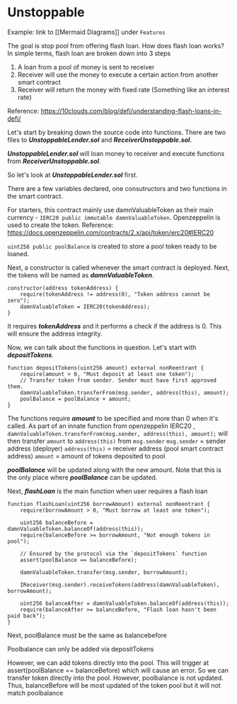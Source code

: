 # Unstoppable

Example: link to [[Mermaid Diagrams]] under `Features`

The goal is stop pool from offering flash loan.
How does flash loan works?
In simple terms, flash loan are broken down into 3 steps
1) A loan from a pool of money is sent to receiver
2) Receiver will use the money to execute a certain action from another smart contract
3) Receiver will return the money with fixed rate (Something like an interest rate)

Reference: https://10clouds.com/blog/defi/understanding-flash-loans-in-defi/

Let's start by breaking down the source code into functions.
There are two files to ***UnstoppableLender.sol*** and ***ReceiverUnstoppable.sol***.

***UnstoppableLender.sol*** will loan money to receiver and execute functions from ***ReceiverUnstoppable.sol***.

So let's look at ***UnstoppableLender.sol*** first.

There are a few variables declared, one consutructors and two functions in the smart contract.

For starters, this contract mainly use damnValuableToken as their main currency - ```IERC20 public immutable damnValuableToken```.
Openzeppelin is used to create the token.
Reference: https://docs.openzeppelin.com/contracts/2.x/api/token/erc20#IERC20

```uint256 public poolBalance``` is created to store a pool token ready to be loaned. 

Next, a constructor is called whenever the smart contract is deployed.
Next, the tokens will be named as ***damnValuableToken***.
```
constructor(address tokenAddress) {
    require(tokenAddress != address(0), "Token address cannot be zero");
    damnValuableToken = IERC20(tokenAddress);
}
```
It requires ***tokenAddress*** and it performs a check if the address is 0. This will ensure the address integrity.

Now, we can talk about the functions in question.
Let's start with ***depositTokens***.
```
function depositTokens(uint256 amount) external nonReentrant {
    require(amount > 0, "Must deposit at least one token");
    // Transfer token from sender. Sender must have first approved them.
    damnValuableToken.transferFrom(msg.sender, address(this), amount);
    poolBalance = poolBalance + amount;
}
```

The functions require ***amount*** to be specified and more than 0 when it's called.
As part of an innate function from openzeppelin IERC20 , ```damnValuableToken.transferFrom(msg.sender, address(this), amount);``` will then transfer ```amount``` to ```address(this)``` from ```msg.sender```
```msg.sender``` = sender address (deployer)
```address(this)``` = receiver address (pool smart contract address)
```amount``` = amount of tokens deposited to pool

***poolBalance*** will be updated along with the new amount.
Note that this is the only place where ***poolBalance*** can be updated.


Next, ***flashLoan*** is the main function when user requires a flash loan
```
function flashLoan(uint256 borrowAmount) external nonReentrant {
    require(borrowAmount > 0, "Must borrow at least one token");

    uint256 balanceBefore = damnValuableToken.balanceOf(address(this));
    require(balanceBefore >= borrowAmount, "Not enough tokens in pool");

    // Ensured by the protocol via the `depositTokens` function
    assert(poolBalance == balanceBefore);
    
    damnValuableToken.transfer(msg.sender, borrowAmount);
    
    IReceiver(msg.sender).receiveTokens(address(damnValuableToken), borrowAmount);
    
    uint256 balanceAfter = damnValuableToken.balanceOf(address(this));
    require(balanceAfter >= balanceBefore, "Flash loan hasn't been paid back");
}
```


Next, poolBalance must be the same as balancebefore


Poolbalance can only be added via depositTokens


However, we can add tokens directly into the pool. This will trigger at assert(poolBalance == balanceBefore) which will cause an error. So we can transfer token directly into the pool. However, poolbalance is not updated. Thus, balanceBefore will be most updated of the token pool but it will not match poolbalance


